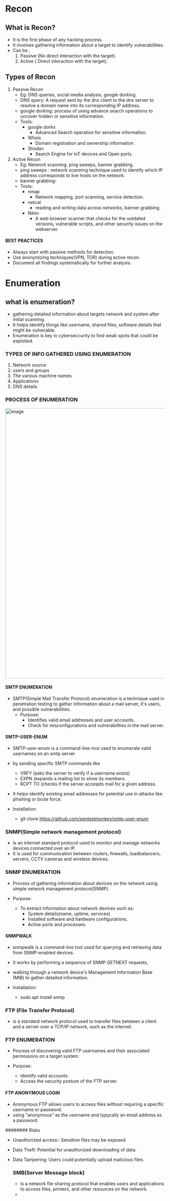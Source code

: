 # Recon 

## What is Recon?
- It is the first phase of any hacking process.
- It involves gathering information about a target to identify vulnerabilities.
- Can be ,
  1. Passive (No direct interaction with the target).
  2. Active ( Direct interaction with the target).

## Types of Recon
1. Passive Recon
   - Eg: DNS queries, social media analysis, google dorking.
   - DNS query: A request sent by the dns client to the dns server to resolve a domain name into its corresponding IP address.
   - google dorking: process of using advance search operations to uncover hidden or sensitive information.
   - Tools:
     - google dorks
       - Advanced Search operation for sensitive information.
     - Whois
       - Domain registration and ownership information.
     - Shodan
       - Search Engine for IoT devices and Open ports.
2. Active Recon
   - Eg: Network scanning, ping sweeps, banner grabbing.
   - ping sweeps : network scanning technique used to identify which IP address corresponds to live hosts on the network.
   - banner grabbing:
   - Tools:
     - nmap
       - Network mapping, port scanning, service detection.
     - netcat
       - reading and writing data across networks, banner grabbing.
     - Nikto
       - A web browser scanner that checks for the outdated versions, vulnerable scripts, and other security issues on the webserver.
      
#### BEST PRACTICES
- Always start with passive methods for detection.
- Use anonymizing techniques(VPN, TOR) during active recon.
- Document all findings systematically for further analysis.

# Enumeration

## what is enumeration?
- gathering  detailed information about targets network and system after initial scanning.
- It helps identify things like username, shared files, software details that might be vulnerable.
- Enumeration is key in cyberseccurity to find weak spots that could be exploited.

### TYPES OF INFO GATHERED USING ENUMERATION
1. Network source
2. users and groups
3. The various machine names
4. Applications
5. DNS details

### PROCESS OF ENUMERATION
<img width="1138" height="854" alt="image" src="https://github.com/user-attachments/assets/ee8ae3fc-6f4f-41de-9501-1f75cb28c013" />

#### SMTP ENUMERATION
- SMTP(Simple Mail Transfer Protocol) enumeration is a technique used in penetration testing to gather information about a mail server, it's users, and possible vulnerabilities.
  - Purpose:
    - Identifies valid email addresses and user accounts.
    - Check for misconfigurations and vulnerabilities in the mail server.
     
#### SMTP-USER-ENUM
- SMTP-user-enum is a command-line-tool used to enumerate valid usernames on an smtp server
- by sending specific SMTP commands like
  - VRFY (asks the server to verify if a username exists)
  - EXPN  (expands a mailing list to show its members.
  - RCPT TO (checks if the server accespts mail for a given address.
- It helps identify existing email addresses for potential use in attacks like phishing or brute force.

- Installation:
  - git clone https://github.com/pentestmonkey/smtp-user-enum
 
### SNMP(Simple network management protocol)
- Is an internet standard protocol used to monitor and manage networks devices connected over an IP.
- It is used for communication between routers, firewalls, loadbalancers, servers, CCTV cameras and wireless devices.

### SNMP ENUMERATION
- Process of gathering information about devices on the  network using simple network management protocol(SNMP).

- Purpose:
  - To extract information about network devices such as:
    - System details(name, uptime, services)
    - Installed software and hardware configurations.
    - Active ports and processes.
   
#### SNMPWALK
- snmpwalk is a command-line tool used for querying and retrieving data from SNMP-enabled devices.
-  It works by performing a sequence of SNMP GETNEXT requests,
-   walking through a network device's Management Information Base (MIB) to gather detailed information.

- Installation:
  - sudo apt install snmp
 

### FTP (File Transfer Protocol)
-  is a standard network protocol used to transfer files between a client and a server over a TCP/IP network, such as the internet.

### FTP ENUMERATION
- Process of discovering valid FTP usernames and their associated permissions on a target system.

- Purpose:
  - Identify valid accounts.
  - Access the security posture of the FTP server.
    
 #### FTP ANONYMOUS LOGIN
 - Anonymous FTP allows users to access files without requiring a specific username or password.
 - using "anonymous" as the username and typycally an email address as a password.

######## Risks

- Unauthorized access:: Sensitive files may be exposed
- Data Theft: Potential for unauthorized downloading of data.
- Data Tampering: Users could potentially upload malicious files.

  ### SMB(Server Message block)
  - is a network file sharing protocol that enables users and applications to access files, printers, and other resources on the network.
  - 
  

                         
                         

